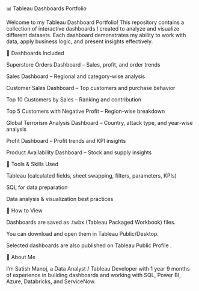 
📊 Tableau Dashboards Portfolio

Welcome to my Tableau Dashboard Portfolio!
This repository contains a collection of interactive dashboards I created to analyze and visualize different datasets. Each dashboard demonstrates my ability to work with data, apply business logic, and present insights effectively.

🔹 Dashboards Included

Superstore Orders Dashboard – Sales, profit, and order trends

Sales Dashboard – Regional and category-wise analysis

Customer Sales Dashboard – Top customers and purchase behavior

Top 10 Customers by Sales – Ranking and contribution

Top 5 Customers with Negative Profit – Region-wise breakdown

Global Terrorism Analysis Dashboard – Country, attack type, and year-wise analysis

Profit Dashboard – Profit trends and KPI insights

Product Availability Dashboard – Stock and supply insights

🔹 Tools & Skills Used

Tableau (calculated fields, sheet swapping, filters, parameters, KPIs)

SQL for data preparation

Data analysis & visualization best practices

🔹 How to View

Dashboards are saved as .twbx (Tableau Packaged Workbook) files.

You can download and open them in Tableau Public/Desktop.

Selected dashboards are also published on Tableau Public Profile
.

🔹 About Me

I’m Satish Manoj, a Data Analyst / Tableau Developer with 1 year 9 months of experience in building dashboards and working with SQL, Power BI, Azure, Databricks, and ServiceNow.
